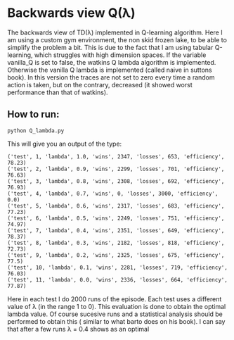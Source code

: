 # Backwards view Q(λ)

The backwards view of TD(λ) implemented in Q-learning algorithm. 
Here I am using a custom gym environment, the non skid frozen lake, to be able to simplify the problem a bit. This is due to the fact that I am using tabular Q-learning, which struggles with high dimension spaces. If the variable vanilla_Q is set to false, the watkins Q lambda algorithm is implemented. Otherwise the vanilla Q lambda is implemented (called naive in suttons book). In this version the traces are not set to zero every time a random action is taken, but on the contrary, decreased (it showed worst performance than that of watkins).

## How to run: 

```
python Q_lambda.py 
```

This will give you an output of the type: 
```
('test', 1, 'lambda', 1.0, 'wins', 2347, 'losses', 653, 'efficiency', 78.23)
('test', 2, 'lambda', 0.9, 'wins', 2299, 'losses', 701, 'efficiency', 76.63)
('test', 3, 'lambda', 0.8, 'wins', 2308, 'losses', 692, 'efficiency', 76.93)
('test', 4, 'lambda', 0.7, 'wins', 0, 'losses', 3000, 'efficiency', 0.0)
('test', 5, 'lambda', 0.6, 'wins', 2317, 'losses', 683, 'efficiency', 77.23)
('test', 6, 'lambda', 0.5, 'wins', 2249, 'losses', 751, 'efficiency', 74.97)
('test', 7, 'lambda', 0.4, 'wins', 2351, 'losses', 649, 'efficiency', 78.37)
('test', 8, 'lambda', 0.3, 'wins', 2182, 'losses', 818, 'efficiency', 72.73)
('test', 9, 'lambda', 0.2, 'wins', 2325, 'losses', 675, 'efficiency', 77.5)
('test', 10, 'lambda', 0.1, 'wins', 2281, 'losses', 719, 'efficiency', 76.03)
('test', 11, 'lambda', 0.0, 'wins', 2336, 'losses', 664, 'efficiency', 77.87)

```
Here in each test I do 2000 runs of the episode. Each test uses a different value of λ (in the range 1 to 0). This evaluation is done to obtain the optimal lambda value. Of course sucesive runs and a statistical analysis should be performed to obtain this ( similar to what barto does on his book). I can say that after a few runs λ = 0.4 shows as an optimal 